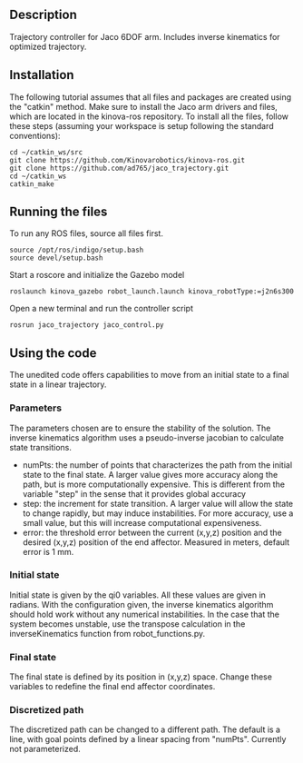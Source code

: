## Description
Trajectory controller for Jaco 6DOF arm. Includes inverse kinematics for optimized trajectory.

## Installation
The following tutorial assumes that all files and packages are created using the "catkin" method. Make sure to install the Jaco arm drivers and files, which are located in the kinova-ros repository. To install all the files, follow these steps (assuming your workspace is setup following the standard conventions):
```
cd ~/catkin_ws/src
git clone https://github.com/Kinovarobotics/kinova-ros.git
git clone https://github.com/ad765/jaco_trajectory.git
cd ~/catkin_ws
catkin_make
```

## Running the files
To run any ROS files, source all files first.
```
source /opt/ros/indigo/setup.bash
source devel/setup.bash
```
Start a roscore and initialize the Gazebo model
```
roslaunch kinova_gazebo robot_launch.launch kinova_robotType:=j2n6s300
```
Open a new terminal and run the controller script
```
rosrun jaco_trajectory jaco_control.py
```

## Using the code
The unedited code offers capabilities to move from an initial state to a final state in a linear trajectory.

### Parameters
The parameters chosen are to ensure the stability of the solution. The inverse kinematics algorithm uses a pseudo-inverse jacobian to calculate state transitions.

- numPts: the number of points that characterizes the path from the initial state to the final state. A larger value gives more accuracy along the path, but is more computationally expensive. This is different from the variable "step" in the sense that it provides global accuracy
- step: the increment for state transition. A larger value will allow the state to change rapidly, but may induce instabilities. For more accuracy, use a small value, but this will increase computational expensiveness.
- error: the threshold error between the current (x,y,z) position and the desired (x,y,z) position of the end affector. Measured in meters, default error is 1 mm.

### Initial state
Initial state is given by the qi0 variables. All these values are given in radians. With the configuration given, the inverse kinematics algorithm should hold work without any numerical instabilities. In the case that the system becomes unstable, use the transpose calculation in the inverseKinematics function from robot_functions.py.

### Final state
The final state is defined by its position in (x,y,z) space. Change these variables to redefine the final end affector coordinates.

### Discretized path
The discretized path can be changed to a different path. The default is a line, with goal points defined by a linear spacing from "numPts". Currently not parameterized.
